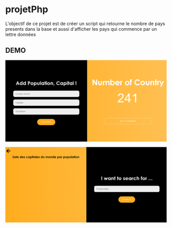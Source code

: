 # projetPhp
L'objectif de ce projet  est de créer un script qui retourne le nombre de pays presents dans la base et aussi d'afficher les pays qui commence
par un lettre données 
## DEMO
![](Capture%20d’écran%20(7).png)

![](recto.png)


